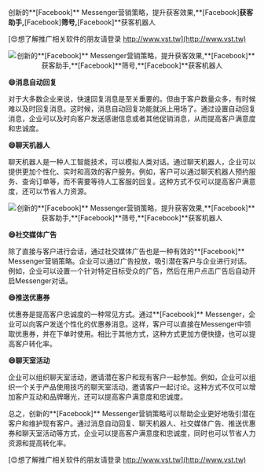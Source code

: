 创新的**[Facebook]** Messenger营销策略，提升获客效果,**[Facebook]**获客助手,**[Facebook]**筛号,**[Facebook]**获客机器人

[😍想了解推广相关软件的朋友请登录 http://www.vst.tw](http://www.vst.tw)

 <center><img src="https://vst.tw/MP4/tuiguang/png/8.png" alt="创新的**[Facebook]** Messenger营销策略，提升获客效果,**[Facebook]**获客助手,**[Facebook]**筛号,**[Facebook]**获客机器人"></center>

**😄消息自动回复**

对于大多数企业来说，快速回复消息是至关重要的。但由于客户数量众多，有时候难以及时回复消息。这时候，消息自动回复功能就派上用场了。通过设置自动回复消息，企业可以及时向客户发送感谢信息或者其他促销消息，从而提高客户满意度和忠诚度。

**😄聊天机器人**

聊天机器人是一种人工智能技术，可以模拟人类对话。通过聊天机器人，企业可以提供更加个性化、实时和高效的客户服务。例如，客户可以通过聊天机器人预约服务、查询订单等，而不需要等待人工客服的回复。这种方式不仅可以提高客户满意度，还可以节省人力资源。

 <center><img src="https://vst.tw/MP4/tuiguang/png/1.png" alt="创新的**[Facebook]** Messenger营销策略，提升获客效果,**[Facebook]**获客助手,**[Facebook]**筛号,**[Facebook]**获客机器人"></center>

**😄社交媒体广告**

除了直接与客户进行会话，通过社交媒体广告也是一种有效的**[Facebook]** Messenger营销策略。企业可以通过广告投放，吸引潜在客户与企业进行对话。例如，企业可以设置一个针对特定目标受众的广告，然后在用户点击广告后自动开启Messenger对话。

**😄推送优惠券**

优惠券是提高客户忠诚度的一种常见方式。通过**[Facebook]** Messenger，企业可以向客户发送个性化的优惠券消息。这样，客户可以直接在Messenger中领取优惠券，并在下单时使用。相比于其他方式，这种方式更加方便快捷，也可以提高客户转化率。

**😄聊天室活动**

企业可以组织聊天室活动，邀请潜在客户和现有客户一起参加。例如，企业可以组织一个关于产品使用技巧的聊天室活动，邀请客户一起讨论。这种方式不仅可以增加客户互动和品牌曝光，还可以提高客户满意度和忠诚度。

总之，创新的**[Facebook]** Messenger营销策略可以帮助企业更好地吸引潜在客户和维护现有客户。通过消息自动回复、聊天机器人、社交媒体广告、推送优惠券和聊天室活动等方式，企业可以提高客户满意度和忠诚度，同时也可以节省人力资源和提高转化率。

[😍想了解推广相关软件的朋友请登录 http://www.vst.tw](http://www.vst.tw)



